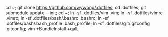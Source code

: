 cd ~;
git clone https://github.com/wywong/.dotfiles;
cd .dotfiles;
git submodule update --init;
cd ~;
ln -sf .dotfiles/vim .vim;
ln -sf .dotfiles/vimrc .vimrc;
ln -sf .dotfiles/bash/.bashrc .bashrc;
ln -sf .dotfiles/bash/.bash_profile .bash_profile;
ln -sf .dotfiles/git/.gitconfig .gitconfig;
vim +BundleInstall +qall;

